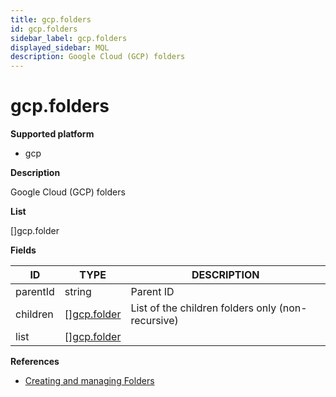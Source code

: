 ```yaml
---
title: gcp.folders
id: gcp.folders
sidebar_label: gcp.folders
displayed_sidebar: MQL
description: Google Cloud (GCP) folders
---
```


# gcp.folders

**Supported platform**

- gcp

**Description**

Google Cloud (GCP) folders

**List**

[]gcp.folder

**Fields**

| ID       | TYPE                                  | DESCRIPTION                                       |
| -------- | ------------------------------------- | ------------------------------------------------- |
| parentId | string                                | Parent ID                                         |
| children | &#91;&#93;[gcp.folder](gcp.folder.md) | List of the children folders only (non-recursive) |
| list     | &#91;&#93;[gcp.folder](gcp.folder.md) |                                                   |

**References**

- [Creating and managing Folders](https://cloud.google.com/resource-manager/docs/creating-managing-folders)
